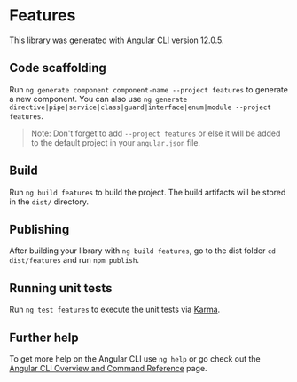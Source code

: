 # Features

This library was generated with [Angular CLI](https://github.com/angular/angular-cli) version 12.0.5.

## Code scaffolding

Run `ng generate component component-name --project features` to generate a new component. You can also use `ng generate directive|pipe|service|class|guard|interface|enum|module --project features`.
> Note: Don't forget to add `--project features` or else it will be added to the default project in your `angular.json` file. 

## Build

Run `ng build features` to build the project. The build artifacts will be stored in the `dist/` directory.

## Publishing

After building your library with `ng build features`, go to the dist folder `cd dist/features` and run `npm publish`.

## Running unit tests

Run `ng test features` to execute the unit tests via [Karma](https://karma-runner.github.io).

## Further help

To get more help on the Angular CLI use `ng help` or go check out the [Angular CLI Overview and Command Reference](https://angular.io/cli) page.
